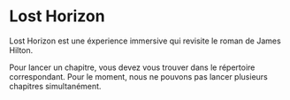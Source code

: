 # Lost Horizon

Lost Horizon est une éxperience immersive qui revisite le roman de James Hilton.

Pour lancer un chapitre, vous devez vous trouver dans le répertoire correspondant.
Pour le moment, nous ne pouvons pas lancer plusieurs chapitres simultanément.
